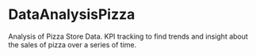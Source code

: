 # DataAnalysisPizza

Analysis of Pizza Store Data. KPI tracking to find trends and insight about the sales of pizza over a series of time.

